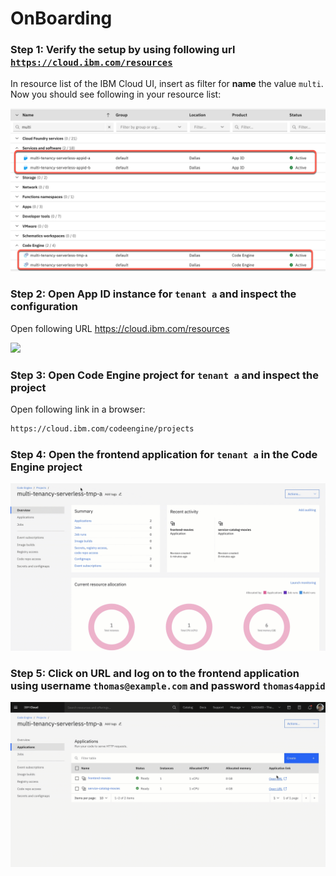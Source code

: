 # OnBoarding
### Step 1: Verify the setup by using following url [`https://cloud.ibm.com/resources`](https://cloud.ibm.com/resources)

In resource list of the IBM Cloud UI, insert as filter for **name** the value `multi`. Now you should see following in your resource list:

![](../../images/initial_automated_setup_for_serverless/Mulit-Tenancy-automatic-creation-02.png)

### Step 2: Open App ID instance for `tenant a` and inspect the configuration

Open following URL <https://cloud.ibm.com/resources>

![](../../images/initial_automated_setup_for_serverless/Mulit-Tenancy-automatic-running-example-01.gif)

### Step 3: Open Code Engine project for `tenant a` and inspect the project

Open following link in a browser:

```sh
https://cloud.ibm.com/codeengine/projects
```
### Step 4: Open the frontend application for `tenant a` in the Code Engine project

![](../../images/initial_automated_setup_for_serverless/Mulit-Tenancy-automatic-running-example-03.gif)

### Step 5: Click on URL and log on to the frontend application using **username** `thomas@example.com` and **password** `thomas4appid`

![](../../images/initial_automated_setup_for_serverless//Mulit-Tenancy-automatic-running-example-02.gif)
